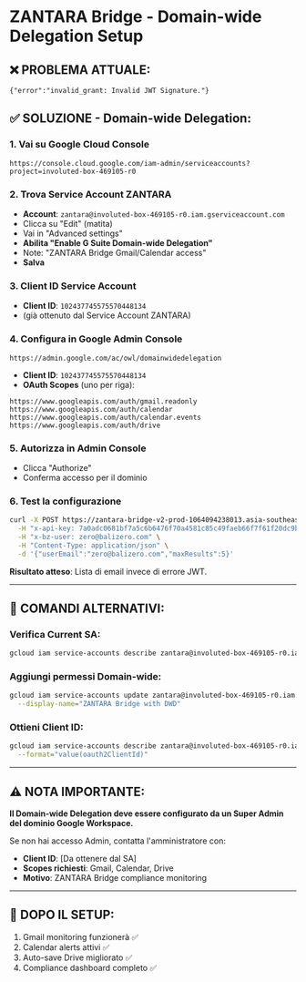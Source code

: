 # ZANTARA Bridge - Domain-wide Delegation Setup

## ❌ PROBLEMA ATTUALE:
```
{"error":"invalid_grant: Invalid JWT Signature."}
```

## ✅ SOLUZIONE - Domain-wide Delegation:

### 1. **Vai su Google Cloud Console**
```
https://console.cloud.google.com/iam-admin/serviceaccounts?project=involuted-box-469105-r0
```

### 2. **Trova Service Account ZANTARA**
- **Account**: `zantara@involuted-box-469105-r0.iam.gserviceaccount.com`
- Clicca su "Edit" (matita)
- Vai in "Advanced settings"
- **Abilita "Enable G Suite Domain-wide Delegation"**
- Note: "ZANTARA Bridge Gmail/Calendar access"
- **Salva**

### 3. **Client ID Service Account**
- **Client ID**: `102437745575570448134`
- (già ottenuto dal Service Account ZANTARA)

### 4. **Configura in Google Admin Console**
```
https://admin.google.com/ac/owl/domainwidedelegation
```

- **Client ID**: `102437745575570448134`
- **OAuth Scopes** (uno per riga):
```
https://www.googleapis.com/auth/gmail.readonly
https://www.googleapis.com/auth/calendar
https://www.googleapis.com/auth/calendar.events
https://www.googleapis.com/auth/drive
```

### 5. **Autorizza in Admin Console**
- Clicca "Authorize"
- Conferma accesso per il dominio

### 6. **Test la configurazione**
```bash
curl -X POST https://zantara-bridge-v2-prod-1064094238013.asia-southeast2.run.app/api/compliance/gmail/monitor \
  -H "x-api-key: 7a0adc0681bf7a5c6b6476f70a4581c85c49faeb66f7f61f20dc9b57ba86cfb3" \
  -H "x-bz-user: zero@balizero.com" \
  -H "Content-Type: application/json" \
  -d '{"userEmail":"zero@balizero.com","maxResults":5}'
```

**Risultato atteso**: Lista di email invece di errore JWT.

---

## 🔧 COMANDI ALTERNATIVI:

### Verifica Current SA:
```bash
gcloud iam service-accounts describe zantara@involuted-box-469105-r0.iam.gserviceaccount.com
```

### Aggiungi permessi Domain-wide:
```bash
gcloud iam service-accounts update zantara@involuted-box-469105-r0.iam.gserviceaccount.com \
  --display-name="ZANTARA Bridge with DWD"
```

### Ottieni Client ID:
```bash
gcloud iam service-accounts describe zantara@involuted-box-469105-r0.iam.gserviceaccount.com \
  --format="value(oauth2ClientId)"
```

---

## ⚠️ NOTA IMPORTANTE:
**Il Domain-wide Delegation deve essere configurato da un Super Admin del dominio Google Workspace.**

Se non hai accesso Admin, contatta l'amministratore con:
- **Client ID**: [Da ottenere dal SA]
- **Scopes richiesti**: Gmail, Calendar, Drive
- **Motivo**: ZANTARA Bridge compliance monitoring

---

## 🎯 DOPO IL SETUP:
1. Gmail monitoring funzionerà ✅
2. Calendar alerts attivi ✅  
3. Auto-save Drive migliorato ✅
4. Compliance dashboard completo ✅